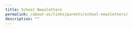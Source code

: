 ```yaml
---
title: School Newsletters
permalink: /about-us/links/parents/school-newsletters/
description: ""
---
```

